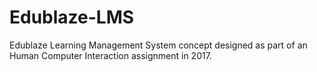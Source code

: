 # Edublaze-LMS

Edublaze Learning Management System concept designed as part of an Human Computer Interaction assignment in 2017. 
